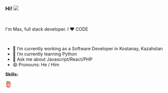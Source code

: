 ### Hi! <img src="https://media.giphy.com/media/hvRJCLFzcasrR4ia7z/giphy.gif" width="25px">

<br />

I'm Max, full stack developer. I ❤️ CODE 

<br />
<ul>
  <li>🔭 I’m currently working as a Software Developer in Kostanay, Kazahstan</li>
  <li>🌱 I’m currently learning Python</li>
  <li>💬 Ask me about Javascript/React/PHP</li>
  <li>😄 Pronouns: He / Him</li>
 </ul>
  
**Skills:**  


<img height="20" src="https://raw.githubusercontent.com/devicons/devicon/master/icons/html5/html5-original-wordmark.svg">

